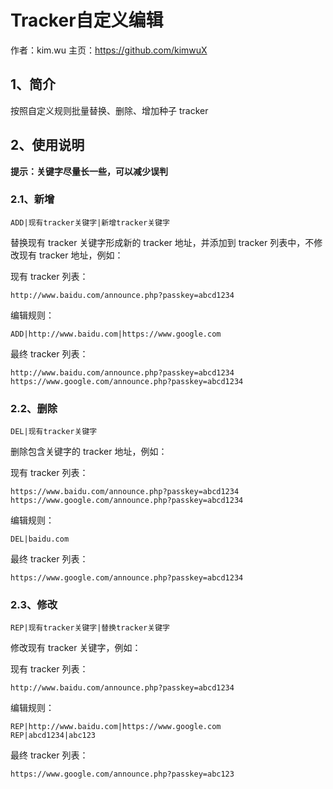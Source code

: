 # Tracker自定义编辑

作者：kim.wu
主页：https://github.com/kimwuX

## 1、简介

按照自定义规则批量替换、删除、增加种子 tracker

## 2、使用说明

**提示：关键字尽量长一些，可以减少误判**

### 2.1、新增

```
ADD|现有tracker关键字|新增tracker关键字
```

替换现有 tracker 关键字形成新的 tracker 地址，并添加到 tracker 列表中，不修改现有 tracker 地址，例如：

现有 tracker 列表：

```
http://www.baidu.com/announce.php?passkey=abcd1234
```

编辑规则：

```
ADD|http://www.baidu.com|https://www.google.com
```

最终 tracker 列表：

```
http://www.baidu.com/announce.php?passkey=abcd1234
https://www.google.com/announce.php?passkey=abcd1234
```

### 2.2、删除

```
DEL|现有tracker关键字
```

删除包含关键字的 tracker 地址，例如：

现有 tracker 列表：

```
https://www.baidu.com/announce.php?passkey=abcd1234
https://www.google.com/announce.php?passkey=abcd1234
```

编辑规则：

```
DEL|baidu.com
```

最终 tracker 列表：

```
https://www.google.com/announce.php?passkey=abcd1234
```

### 2.3、修改

```
REP|现有tracker关键字|替换tracker关键字
```

修改现有 tracker 关键字，例如：

现有 tracker 列表：

```
http://www.baidu.com/announce.php?passkey=abcd1234
```

编辑规则：

```
REP|http://www.baidu.com|https://www.google.com
REP|abcd1234|abc123
```

最终 tracker 列表：

```
https://www.google.com/announce.php?passkey=abc123
```
